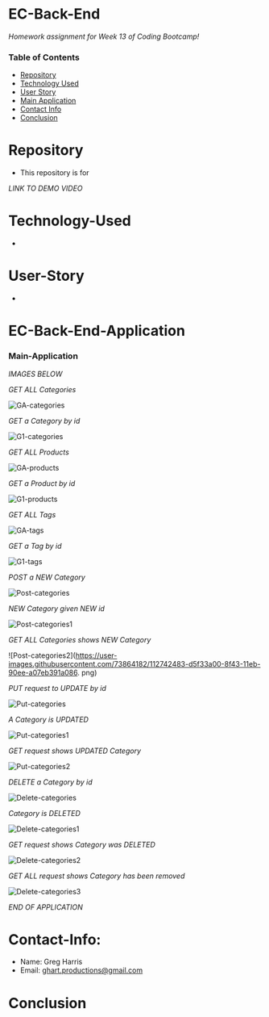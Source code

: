 # EC-Back-End

*Homework assignment for Week 13 of Coding Bootcamp!*

### Table of Contents 

* [Repository](#Repository) 
* [Technology Used](#Technology-Used) 
* [User Story](#User-Story)
* [Main Application](#Main-Application)
* [Contact Info](#Contact-Info)
* [Conclusion](#Conclusion)

# Repository

- This repository is for 

*LINK TO DEMO VIDEO*


# Technology-Used

- 

# User-Story

- 

# EC-Back-End-Application

### Main-Application

*IMAGES BELOW*

*GET ALL Categories*

![GA-categories](https://user-images.githubusercontent.com/73864182/112742495-d8559400-8f43-11eb-949f-28b1d078163b.png)

*GET a Category by id*

![G1-categories](https://user-images.githubusercontent.com/73864182/112742492-d7bcfd80-8f43-11eb-9c3f-8af685ee8036.png)

*GET ALL Products*

![GA-products](https://user-images.githubusercontent.com/73864182/112742496-d8559400-8f43-11eb-95fc-5e5e58d37a7f.png)

*GET a Product by id*

![G1-products](https://user-images.githubusercontent.com/73864182/112742493-d7bcfd80-8f43-11eb-8b81-5ee6cde7c0aa.png)

*GET ALL Tags*

![GA-tags](https://user-images.githubusercontent.com/73864182/112742785-62066100-8f46-11eb-810a-e1e26cdca4dd.png)

*GET a Tag by id*

![G1-tags](https://user-images.githubusercontent.com/73864182/112742494-d7bcfd80-8f43-11eb-905a-b643bd199ee9.png)

*POST a NEW Category*

![Post-categories](https://user-images.githubusercontent.com/73864182/112742481-d55aa380-8f43-11eb-9af4-47d7c27d3d1b.png)

*NEW Category given NEW id*

![Post-categories1](https://user-images.githubusercontent.com/73864182/112742482-d5f33a00-8f43-11eb-80e1-dd4a994d5cb8.png)

*GET ALL Categories shows NEW Category*

![Post-categories2](https://user-images.githubusercontent.com/73864182/112742483-d5f33a00-8f43-11eb-90ee-a07eb391a086.
png)

*PUT request to UPDATE by id*

![Put-categories](https://user-images.githubusercontent.com/73864182/112742484-d5f33a00-8f43-11eb-8991-54c76c70d59a.png)

*A Category is UPDATED*

![Put-categories1](https://user-images.githubusercontent.com/73864182/112742486-d68bd080-8f43-11eb-9c64-436821af52c9.png)

*GET request shows UPDATED Category*

![Put-categories2](https://user-images.githubusercontent.com/73864182/112742487-d68bd080-8f43-11eb-9f3c-29806b277549.png)

*DELETE a Category by id*

![Delete-categories](https://user-images.githubusercontent.com/73864182/112742488-d68bd080-8f43-11eb-89b5-4c2299785d59.png)

*Category is DELETED*

![Delete-categories1](https://user-images.githubusercontent.com/73864182/112742489-d7246700-8f43-11eb-9b23-2488251106c7.png)

*GET request shows Category was DELETED*

![Delete-categories2](https://user-images.githubusercontent.com/73864182/112742490-d7246700-8f43-11eb-91ce-1609e6f72402.png)

*GET ALL request shows Category has been removed*

![Delete-categories3](https://user-images.githubusercontent.com/73864182/112742491-d7246700-8f43-11eb-866a-b563fc1880eb.png)

*END OF APPLICATION*

# Contact-Info:

- Name: Greg Harris
- Email: ghart.productions@gmail.com

# Conclusion
